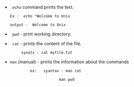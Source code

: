 - ``` echo``` command prints the text.
      
      Ex :  echo "Welcome to Unix
      
      output -  Welcome to Unix
      
 
 - ``` pwd``` - print working directory.
 - ``` cat``` - prints the content of the file.

            synatx : cat myfile.txt
      
- ```man``` (manual) - prints the information about the commands
                  
               ex:   syantax : man cat
                            
                            man pwd
 
                
